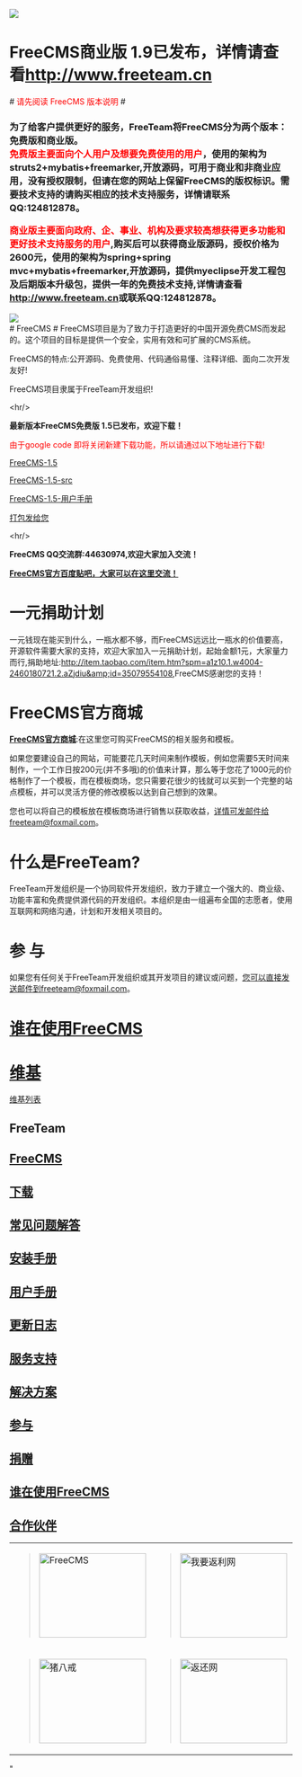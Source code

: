 <a href='http://www.freeteam.cn'><img src='http://img01.taobaocdn.com/imgextra/i1/226541646/T2P5StXGpXXXXXXXXX_!!226541646.png' /></a>
<br />
<h1>FreeCMS商业版 1.9已发布，详情请查看<a href='http://www.freeteam.cn'><a href='http://www.freeteam.cn'>http://www.freeteam.cn</a></a></h1>
# <font color='red'>请先阅读 FreeCMS 版本说明</font> #
<h3>为了给客户提供更好的服务，FreeTeam将FreeCMS分为两个版本：免费版和商业版。<br />
<font color='red'>免费版主要面向个人用户及想要免费使用的用户</font>，使用的架构为struts2+mybatis+freemarker,开放源码，可用于商业和非商业应用，没有授权限制，但请在您的网站上保留FreeCMS的版权标识。需要技术支持的请购买相应的技术支持服务，详情请联系QQ:124812878。<br />

<font color='red'>商业版主要面向政府、企、事业、机构及要求较高想获得更多功能和更好技术支持服务的用户</font>,购买后可以获得商业版源码，授权价格为2600元，使用的架构为spring+spring mvc+mybatis+freemarker,开放源码，提供myeclipse开发工程包及后期版本升级包，提供一年的免费技术支持,详情请查看<a href='http://www.freeteam.cn'><a href='http://www.freeteam.cn'>http://www.freeteam.cn</a></a>或联系QQ:124812878。<br>
</h3>
<a href='http://www.freeteam.cn'><img src='http://img02.taobaocdn.com/imgextra/i2/226541646/T2WcOsXSXXXXXXXXXX-226541646.jpg' /></a>
<br />
# FreeCMS #
FreeCMS项目是为了致力于打造更好的中国开源免费CMS而发起的。这个项目的目标是提供一个安全，实用有效和可扩展的CMS系统。

FreeCMS的特点:公开源码、免费使用、代码通俗易懂、注释详细、面向二次开发友好!

FreeCMS项目隶属于FreeTeam开发组织!


&lt;hr/&gt;


<b>最新版本FreeCMS免费版 1.5已发布，欢迎下载！</b>

<font color='red'>由于google code 即将关闭新建下载功能，所以请通过以下地址进行下载!</font>


<a href='http://download.csdn.net/detail/vkqiang/6304979'>FreeCMS-1.5</a>

<a href='http://download.csdn.net/detail/vkqiang/6305001'>FreeCMS-1.5-src</a>

<a href='http://download.csdn.net/detail/vkqiang/6305005'>FreeCMS-1.5-用户手册</a>

<a href='http://item.taobao.com/item.htm?spm=a1z10.1.w4004-2460180721.2.aZjdiu&id=35079554108'>打包发给您</a>


&lt;hr/&gt;


<b>FreeCMS QQ交流群:44630974,欢迎大家加入交流！</b>




<b><a href='http://tieba.baidu.com/f?kw=freecms%B9%D9%B7%BD'>FreeCMS官方百度贴吧，大家可以在这里交流！</a></b>

# 一元捐助计划 #
一元钱现在能买到什么，一瓶水都不够，而FreeCMS远远比一瓶水的价值要高，开源软件需要大家的支持，欢迎大家加入一元捐助计划，起始金额1元，大家量力而行,捐助地址:<a href='http://item.taobao.com/item.htm?spm=a1z10.1.w4004-2460180721.2.aZjdiu&id=35079554108'><a href='http://item.taobao.com/item.htm?spm=a1z10.1.w4004-2460180721.2.aZjdiu&id=35079554108'>http://item.taobao.com/item.htm?spm=a1z10.1.w4004-2460180721.2.aZjdiu&amp;id=35079554108</a></a>,FreeCMS感谢您的支持！
# FreeCMS官方商城 #

<b><a href='http://cnfreeteam.taobao.com/'>FreeCMS官方商城</a></b>:在这里您可购买FreeCMS的相关服务和模板。

如果您要建设自己的网站，可能要花几天时间来制作模板，例如您需要5天时间来制作，一个工作日按200元(并不多哦)的价值来计算，那么等于您花了1000元的价格制作了一个模板，而在模板商场，您只需要花很少的钱就可以买到一个完整的站点模板，并可以灵活方便的修改模板以达到自己想到的效果。

您也可以将自己的模板放在模板商场进行销售以获取收益，详情可发邮件给freeteam@foxmail.com。

# 什么是FreeTeam? #

FreeTeam开发组织是一个协同软件开发组织，致力于建立一个强大的、商业级、功能丰富和免费提供源代码的开发组织。本组织是由一组遍布全国的志愿者，使用互联网和网络沟通，计划和开发相关项目的。


# 参 与 #

如果您有任何关于FreeTeam开发组织或其开发项目的建议或问题，您可以直接发送邮件到freeteam@foxmail.com。

# [谁在使用FreeCMS](customer.md) #


# [维基](Wiki.md) #
[维基列表](http://code.google.com/p/freecms/w/list)

## FreeTeam ##

## [FreeCMS](FreeCMS.md) ##

## [下载](http://code.google.com/p/freecms/downloads/list) ##

## [常见问题解答](FAQ.md) ##

## [安装手册](install.md) ##

## [用户手册](UserGuide.md) ##

## [更新日志](updatelogs.md) ##

## [服务支持](service.md) ##

## [解决方案](Solution.md) ##

## [参与](involve.md) ##

## [捐赠](Donation.md) ##

## [谁在使用FreeCMS](customer.md) ##

## [合作伙伴](http://www.zzbfsoft.com) ##


<table>
<blockquote><tbody>
<blockquote><tr>
<blockquote><td>
<blockquote><a href='http://code.google.com/p/freecms/'><img src='http://www.kfsl.gov.cn/img/freecms.jpg' alt='FreeCMS' height='150' width='190' title='FreeCMS' /></a></td>
</blockquote><td>
<blockquote><a href='http://www.51fanli.com/reg.asp?id=15943315&amp;t=4'><img src='http://www.kfsl.gov.cn/img/51fanli.jpg' alt='我要返利网' height='150' width='190' title='我要返利网' /></a></td>
</blockquote><td>
<blockquote><a href='http://www.weituitui.com/t248292'><img src='http://www.kfsl.gov.cn/img/weituitui.jpg' alt='微推推' height='150' width='190' title='微推推' /></a></td>
</blockquote><td>
<blockquote><a href='http://www.tmall.com/?ali_trackid=2:mm_13244061_0_0:1368695611_3k2_1264180475'><img src='http://www.kfsl.gov.cn/img/tmall.jpg' alt='天猫' height='150' width='190' title='天猫' /></a></td>
</blockquote></blockquote></tr>
<tr>
<blockquote><td>
<blockquote><a href='http://un.zhubajie.com/r/?u=2507721&amp;l=https://login.zhubajie.com/register/'><img src='http://www.kfsl.gov.cn/img/zhubajie.jpg' alt='猪八戒' height='150' width='190' title='猪八戒' /></a></td>
</blockquote><td>
<blockquote><a href='http://www.fanhuan.com/come/#9300558'><img src='http://www.kfsl.gov.cn/img/fanhuan.jpg' alt='返还网' height='150' width='190' title='返还网' /></a></td>
</blockquote><td>
<blockquote><a href='http://www.ppdai.com/reg/vkqiang'><img src='http://www.kfsl.gov.cn/img/paipaidai.jpg' alt='拍拍贷' height='150' width='190' title='拍拍贷' /></a></td>
</blockquote><td>
<blockquote><a href='http://www.xigou100.com/U1Sld'><img src='http://www.kfsl.gov.cn/img/xigou.jpg' alt='喜购网' height='150' width='190' title='喜购网' /></a></td>
</blockquote></blockquote></tr>
</blockquote></tbody>
</table>
<p>
"</p>